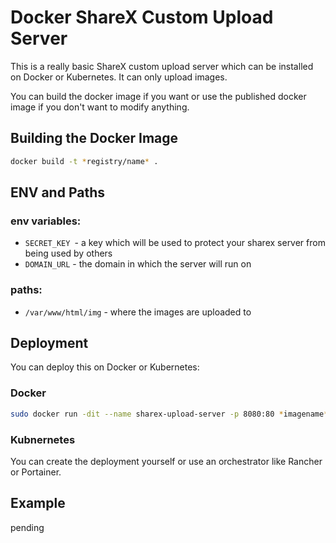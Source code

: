 # Docker ShareX Custom Upload Server

This is a really basic ShareX custom upload server which can be installed on Docker or Kubernetes. It can only upload images.

You can build the docker image if you want or use the published docker image if you don't want to modify anything.

## Building the Docker Image

```bash
docker build -t *registry/name* .
```

## ENV and Paths

### env variables:

- `SECRET_KEY `- a key which will be used to protect your sharex server from being used by others
- `DOMAIN_URL` - the domain in which the server will run on

### paths:

- `/var/www/html/img` - where the images are uploaded to

## Deployment

You can deploy this on Docker or Kubernetes:

### Docker

```bash
sudo docker run -dit --name sharex-upload-server -p 8080:80 *imagename* -v *hostpath*:/var/www/html/img
```

### Kubnernetes

You can create the deployment yourself or use an orchestrator like Rancher or Portainer.

## Example

pending